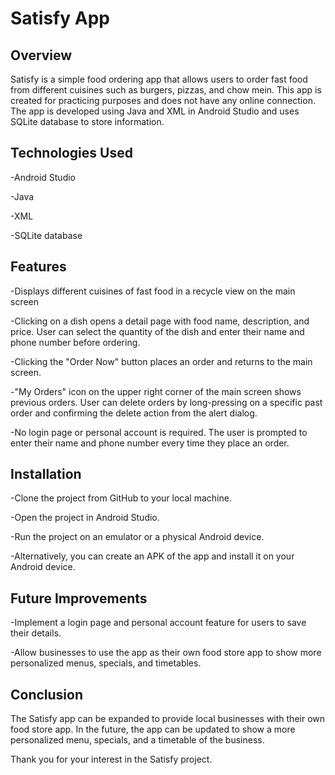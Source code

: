 # Satisfy App

## Overview

Satisfy is a simple food ordering app that allows users to order fast food from different cuisines such as burgers, pizzas, and chow mein. This app is created for practicing purposes and does not have any online connection. The app is developed using Java and XML in Android Studio and uses SQLite database to store information.

## Technologies Used

-Android Studio

-Java

-XML

-SQLite database

## Features

-Displays different cuisines of fast food in a recycle view on the main screen

-Clicking on a dish opens a detail page with food name, description, and price. User can select the quantity of the dish and enter their name and phone number before ordering.

-Clicking the "Order Now" button places an order and returns to the main screen.

-"My Orders" icon on the upper right corner of the main screen shows previous orders. User can delete orders by long-pressing on a specific past order and confirming the delete action from the alert dialog.

-No login page or personal account is required. The user is prompted to enter their name and phone number every time they place an order.

## Installation

-Clone the project from GitHub to your local machine.

-Open the project in Android Studio.

-Run the project on an emulator or a physical Android device.

-Alternatively, you can create an APK of the app and install it on your Android device.


## Future Improvements

-Implement a login page and personal account feature for users to save their details.

-Allow businesses to use the app as their own food store app to show more personalized menus, specials, and timetables.

## Conclusion

The Satisfy app can be expanded to provide local businesses with their own food store app. In the future, the app can be updated to show a more personalized menu, specials, and a timetable of the business.

Thank you for your interest in the Satisfy project.

###
